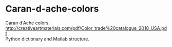 # Caran-d-ache-colors
Caran d'Ache colors: http://creativeartmaterials.com/pdf/Color_trade%20catalogue_2018_USA.pdf \
Python dictionary and Matlab structure. 
